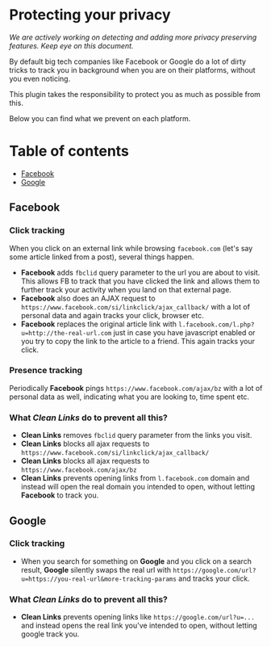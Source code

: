 # Protecting your privacy

*We are actively working on detecting and adding more privacy preserving features. Keep eye on this document.*


By default big tech companies like Facebook or Google do a lot of dirty tricks to track you in background when you are on their platforms, without you even noticing.

This plugin takes the responsibility to protect you as much as possible from this.

Below you can find what we prevent on each platform.

Table of contents
=================

<!--ts-->
   * [Facebook](#facebook)
   * [Google](#google)
<!--te-->

## Facebook

### Click tracking

When you click on an external link while browsing `facebook.com` (let's say some article linked from a post), several things happen.

- **Facebook** adds `fbclid` query parameter to the url you are about to visit. This allows FB to track that you have clicked the link and allows them to further track your activity when you land on that external page.
- **Facebook** also does an AJAX request to `https://www.facebook.com/si/linkclick/ajax_callback/` with a lot of personal data and again tracks your click, browser etc.
- **Facebook** replaces the original article link with `l.facebook.com/l.php?u=http://the-real-url.com` just in case you have javascript enabled or you try to copy the link to the article to a friend. This again tracks your click.


### Presence tracking

Periodically **Facebook** pings `https://www.facebook.com/ajax/bz` with a lot of personal data as well, indicating what you are looking to, time spent etc.

### What *Clean Links* do to prevent all this?

- **Clean Links** removes `fbclid` query parameter from the links you visit.
- **Clean Links** blocks all ajax requests to `https://www.facebook.com/si/linkclick/ajax_callback/`
-  **Clean Links** blocks all ajax requests to `https://www.facebook.com/ajax/bz`
- **Clean Links** prevents opening links from `l.facebook.com` domain and instead will open the real domain you intended to open, without letting **Facebook** to track you.

## Google

### Click tracking

- When you search for something on **Google** and you click on a search result, **Google** silently swaps the real url with `https://google.com/url?u=https://you-real-url&more-tracking-params` and tracks your click.

### What *Clean Links* do to prevent all this?

- **Clean Links** prevents opening links like `https://google.com/url?u=...` and instead opens the real link you've intended to open, without letting google track you.
